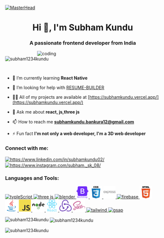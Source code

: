[![MasterHead](https://666defdd1733a41f514db507--tangerine-travesseiro-3a26e2.netlify.app/photo/dgdq8br-09cc7ad6-a021-47a5-b0e0-917b12b0f7a7.gif)](https://subhamkundu.vercel.app/)
<h1 align="center">Hi 👋, I'm Subham Kundu</h1>
<h3 align="center">A passionate frontend developer from India</h3>
<img align= "right" alt="coding" width="400" src="https://666df1c919c45acfaf93310c--whimsical-smakager-c57083.netlify.app/photo/Dream%20_%20Kirokaze.gif">
<p align="left"> <img src="https://komarev.com/ghpvc/?username=subham1234kundu&label=Profile%20views&color=0e75b6&style=flat" alt="subham1234kundu" /> </p>

<p align="left"> <a href="https://twitter.com/" target="blank"><img src="https://img.shields.io/twitter/follow/?logo=twitter&style=for-the-badge" alt="" /></a> </p>

- 🌱 I’m currently learning **React Native**

- 🤝 I’m looking for help with [RESUME-BUILDER](https://github.com/Subham1234kundu/RESUME-BUILDER)

- 👨‍💻 All of my projects are available at [https://subhamkundu.vercel.app/](https://subhamkundu.vercel.app/)

- 💬 Ask me about **react, js,three js**

- 📫 How to reach me **subhamkundu.bankura12@gmail.com**

- ⚡ Fun fact **I'm not only a web developer, I'm a 3D web developer**

<h3 align="left">Connect with me:</h3>
<p align="left">
<a href="https://linkedin.com/in/https://www.linkedin.com/in/subhamkundu02/" target="blank"><img align="center" src="https://raw.githubusercontent.com/rahuldkjain/github-profile-readme-generator/master/src/images/icons/Social/linked-in-alt.svg" alt="https://www.linkedin.com/in/subhamkundu02/" height="30" width="40" /></a>
<a href="https://instagram.com/https://www.instagram.com/subham._sk_08/" target="blank"><img align="center" src="https://raw.githubusercontent.com/rahuldkjain/github-profile-readme-generator/master/src/images/icons/Social/instagram.svg" alt="https://www.instagram.com/subham._sk_08/" height="30" width="40" /></a>
</p>

<h3 align="left">Languages and Tools:</h3>

<p align="left">
  <a href="https://www.typescriptlang.org/" target="_blank" rel="noreferrer"> <img src="https://i.pinimg.com/564x/5c/88/9d/5c889d33114df76e3cb00bc5897a3abe.jpg" alt="typleScript" width="40" height="40"/>
 <a href="https://threejs.org/" target="_blank" rel="noreferrer"> <img src="https://global.discourse-cdn.com/standard17/uploads/threejs/original/2X/e/e4f86d2200d2d35c30f7b1494e96b9595ebc2751.png" alt="three js" width="40" height="40"/> </a> <a href="https://www.blender.org/" target="_blank" rel="noreferrer"> <img src="https://download.blender.org/branding/community/blender_community_badge_white.svg" alt="blender" width="40" height="40"/> </a> <a href="https://getbootstrap.com" target="_blank" rel="noreferrer"> <img src="https://raw.githubusercontent.com/devicons/devicon/master/icons/bootstrap/bootstrap-plain-wordmark.svg" alt="bootstrap" width="40" height="40"/> </a> <a href="https://www.w3schools.com/css/" target="_blank" rel="noreferrer"> <img src="https://raw.githubusercontent.com/devicons/devicon/master/icons/css3/css3-original-wordmark.svg" alt="css3" width="40" height="40"/> </a> <a href="https://expressjs.com" target="_blank" rel="noreferrer"> <img src="https://raw.githubusercontent.com/devicons/devicon/master/icons/express/express-original-wordmark.svg" alt="express" width="40" height="40"/> </a> <a href="https://firebase.google.com/" target="_blank" rel="noreferrer"> <img src="https://www.vectorlogo.zone/logos/firebase/firebase-icon.svg" alt="firebase" width="40" height="40"/> </a> <a href="https://www.w3.org/html/" target="_blank" rel="noreferrer"> <img src="https://raw.githubusercontent.com/devicons/devicon/master/icons/html5/html5-original-wordmark.svg" alt="html5" width="40" height="40"/> </a> <a href="https://www.java.com" target="_blank" rel="noreferrer"> <img src="https://raw.githubusercontent.com/devicons/devicon/master/icons/java/java-original.svg" alt="java" width="40" height="40"/> </a> <a href="https://developer.mozilla.org/en-US/docs/Web/JavaScript" target="_blank" rel="noreferrer"> <img src="https://raw.githubusercontent.com/devicons/devicon/master/icons/javascript/javascript-original.svg" alt="javascript" width="40" height="40"/> </a> <a href="https://nodejs.org" target="_blank" rel="noreferrer"> <img src="https://raw.githubusercontent.com/devicons/devicon/master/icons/nodejs/nodejs-original-wordmark.svg" alt="nodejs" width="40" height="40"/> </a> <a href="https://reactjs.org/" target="_blank" rel="noreferrer"> <img src="https://raw.githubusercontent.com/devicons/devicon/master/icons/react/react-original-wordmark.svg" alt="react" width="40" height="40"/> </a> <a href="https://redux.js.org" target="_blank" rel="noreferrer"> <img src="https://raw.githubusercontent.com/devicons/devicon/master/icons/redux/redux-original.svg" alt="redux" width="40" height="40"/> </a> <a href="https://sass-lang.com" target="_blank" rel="noreferrer"> <img src="https://raw.githubusercontent.com/devicons/devicon/master/icons/sass/sass-original.svg" alt="sass" width="40" height="40"/> </a> <a href="https://tailwindcss.com/" target="_blank" rel="noreferrer"> <img src="https://www.vectorlogo.zone/logos/tailwindcss/tailwindcss-icon.svg" alt="tailwind" width="40" height="40"/> 
</a><a href="https://gsap.com/" target="_blank" rel="noreferrer"> <img src="https://encrypted-tbn0.gstatic.com/images?q=tbn:ANd9GcQcUoG_7iACY_tbK5bD7SUpnmbfkOvBkQD1tQ&s" alt="gsap" width="40" height="40"/> </a>
</p>

<p><img align="left" src="https://github-readme-stats.vercel.app/api/top-langs?username=subham1234kundu&show_icons=true&locale=en&layout=compact" alt="subham1234kundu" /></p>

<p>&nbsp;<img align="center" src="https://github-readme-stats.vercel.app/api?username=subham1234kundu&show_icons=true&locale=en" alt="subham1234kundu" /></p>

<p><img align="center" src="https://github-readme-streak-stats.herokuapp.com/?user=subham1234kundu&" alt="subham1234kundu" /></p>
